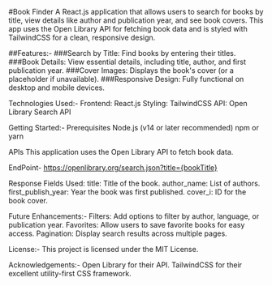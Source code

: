 #Book Finder
A React.js application that allows users to search for books by title, view details like author and publication year, and see book covers. This app uses the Open Library API for fetching book data and is styled with TailwindCSS for a clean, responsive design.

##Features:-
###Search by Title: Find books by entering their titles.
###Book Details: View essential details, including title, author, and first publication year.
###Cover Images: Displays the book's cover (or a placeholder if unavailable).
###Responsive Design: Fully functional on desktop and mobile devices.

Technologies Used:-
Frontend: React.js
Styling: TailwindCSS
API: Open Library Search API

Getting Started:-
Prerequisites
Node.js (v14 or later recommended)
npm or yarn

APIs
This application uses the Open Library API to fetch book data.

EndPoint-
https://openlibrary.org/search.json?title={bookTitle}

Response Fields Used:
title: Title of the book.
author_name: List of authors.
first_publish_year: Year the book was first published.
cover_i: ID for the book cover.

Future Enhancements:-
Filters: Add options to filter by author, language, or publication year.
Favorites: Allow users to save favorite books for easy access.
Pagination: Display search results across multiple pages.

License:-
This project is licensed under the MIT License.

Acknowledgements:-
Open Library for their API.
TailwindCSS for their excellent utility-first CSS framework.
